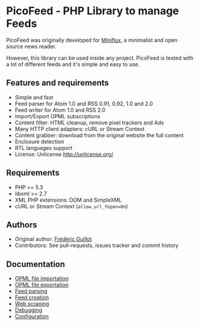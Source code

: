 PicoFeed - PHP Library to manage Feeds
======================================

PicoFeed was originally developed for [Miniflux](http://miniflux.net), a minimalist and open source news reader.

However, this library can be used inside any project.
PicoFeed is tested with a lot of different feeds and it's simple and easy to use.

Features and requirements
-------------------------

- Simple and fast
- Feed parser for Atom 1.0 and RSS 0.91, 0.92, 1.0 and 2.0
- Feed writer for Atom 1.0 and RSS 2.0
- Import/Export OPML subscriptions
- Content filter: HTML cleanup, remove pixel trackers and Ads
- Many HTTP client adapters: cURL or Stream Context
- Content grabber: download from the original website the full content
- Enclosure detection
- RTL languages support
- License: Unlicense <http://unlicense.org/>

Requirements
------------

- PHP >= 5.3
- libxml >= 2.7
- XML PHP extensions: DOM and SimpleXML
- cURL or Stream Context (`allow_url_fopen=On`)

Authors
-------

- Original author: [Frédéric Guillot](http://fredericguillot.com/)
- Contributors: See pull-requests, issues tracker and commit history

Documentation
-------------

- [OPML file importation](docs/opml-import.markdown)
- [OPML file exportation](docs/opml-export.markdown)
- [Feed parsing](docs/feed-parsing.markdown)
- [Feed creation](docs/feed-creation.markdown)
- [Web scraping](docs/grabber.markdown)
- [Debugging](docs/debugging.markdown)
- [Configuration](docs/config.markdown)
